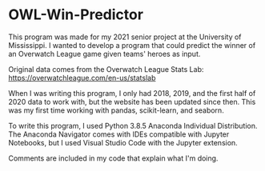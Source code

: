 # OWL-Win-Predictor
This program was made for my 2021 senior project at the University of Mississippi. 
I wanted to develop a program that could predict the winner of an Overwatch League game given teams' heroes as input. 

Original data comes from the Overwatch League Stats Lab: https://overwatchleague.com/en-us/statslab

When I was writing this program, I only had 2018, 2019, and the first half of 2020 data to work with, but the website has been updated since then.
This was my first time working with pandas, scikit-learn, and seaborn. 

To write this program, I used Python 3.8.5 Anaconda Individual Distribution.
The Anaconda Navigator comes with IDEs compatible with Jupyter Notebooks, but I used Visual Studio Code with the Jupyter extension.

Comments are included in my code that explain what I'm doing. 


